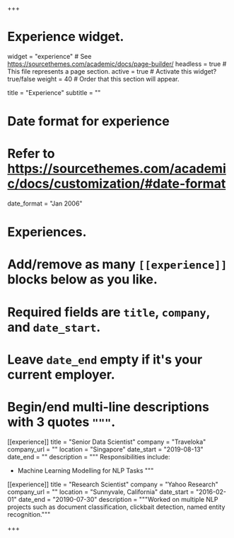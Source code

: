 +++
# Experience widget.
widget = "experience"  # See https://sourcethemes.com/academic/docs/page-builder/
headless = true  # This file represents a page section.
active = true  # Activate this widget? true/false
weight = 40  # Order that this section will appear.

title = "Experience"
subtitle = ""

# Date format for experience
#   Refer to https://sourcethemes.com/academic/docs/customization/#date-format
date_format = "Jan 2006"

# Experiences.
#   Add/remove as many `[[experience]]` blocks below as you like.
#   Required fields are `title`, `company`, and `date_start`.
#   Leave `date_end` empty if it's your current employer.
#   Begin/end multi-line descriptions with 3 quotes `"""`.
[[experience]]
  title = "Senior Data Scientist"
  company = "Traveloka"
  company_url = ""
  location = "Singapore"
  date_start = "2019-08-13"
  date_end = ""
  description = """
  Responsibilities include:
  
  * Machine Learning Modelling for NLP Tasks
  """

[[experience]]
  title = "Research Scientist"
  company = "Yahoo Research"
  company_url = ""
  location = "Sunnyvale, California"
  date_start = "2016-02-01"
  date_end = "20190-07-30"
  description = """Worked on multiple NLP projects such as document classification, clickbait detection, named entity recognition."""

+++
